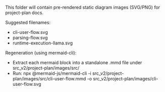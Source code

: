This folder will contain pre-rendered static diagram images (SVG/PNG) for project-plan docs.

Suggested filenames:
- cli-user-flow.svg
- parsing-flow.svg
- runtime-execution-llama.svg

Regeneration (using mermaid-cli):
- Extract each mermaid block into a standalone .mmd file under src_v2/project-plan/images/src/
- Run: npx @mermaid-js/mermaid-cli -i src_v2/project-plan/images/src/cli-user-flow.mmd -o src_v2/project-plan/images/cli-user-flow.svg

